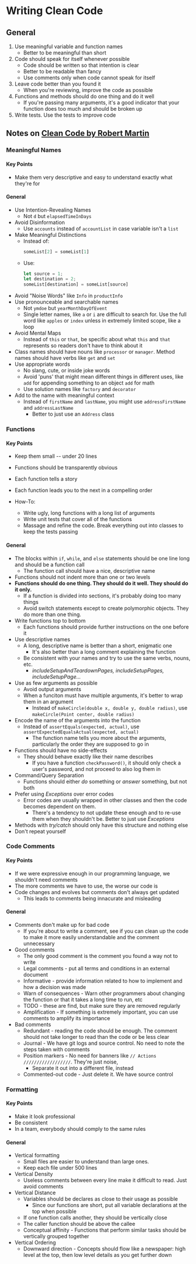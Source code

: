 # Writing Clean Code

## General

1. Use meaningful variable and function names
    * Better to be meaningful than short
2. Code should speak for itself whenever possible
    * Code should be written so that intention is clear
    * Better to be readable than fancy
    * Use comments only when code cannot speak for itself
3. Leave code better than you found it
    * When you're reviewing, improve the code as possible
4. Functions and methods should do one thing and do it well
    * If you're passing many arguments, it's a good indicator that your function does too much and should be broken up
5. Write tests. Use the tests to improve code

## Notes on [Clean Code by Robert Martin](https://smile.amazon.com/Clean-Code-Handbook-Software-Craftsmanship-ebook/dp/B001GSTOAM?sa-no-redirect=1)

### Meaningful Names

#### Key Points

* Make them very descriptive and easy to understand exactly what they're for

#### General

* Use Intention-Revealing Names
  * Not `d` but `elapsedTimeInDays`
* Avoid Disinformation
  * Use `accounts` instead of `accountList` in case variable isn't a `list`
* Make Meaningful Distinctions
  * Instead of:
    ```js
    someList[2] = someList[1]
    ```
  * Use:
    ```js
    let source = 1;
    let destination = 2;
    someList[destination] = someList[source]
    ```
* Avoid "Noise Words" like `Info` in `productInfo`
* Use pronounceable and searchable names
  * Not `ymdoe` but `yearMonthDayOfEvent`
  * Single letter names, like `a` or `i` are difficult to search for. Use the full word like `apples` or `index` unless in extremely limited scope, like a loop
* Avoid Mental Maps
  * Instead of `this` or `that`, be specific about what `this` and `that` represents so readers don't have to think about it
* Class names should have nouns like `processor` or `manager`. Method names should have verbs like `get` and `set`
* Use appropriate words
  * No slang, cute, or inside joke words
  * Avoid 'puns' that might mean different things in different uses, like `add` for appending something to an object `add` for math
  * Use solution names like `factory` and `decorator`
* Add to the name with meaningful context
  * Instead of `firstName` and `lastName`, you might use `addressFirstName` and `addressLastName`
    * Better to just use an `Address` class

### Functions

#### Key Points

* Keep them small -- under 20 lines
* Functions should be transparently obvious
* Each function tells a story
* Each function leads you to the next in a compelling order

* How-To:
  * Write ugly, long functions with a long list of arguments
  * Write unit tests that cover all of the functions
  * Massage and refine the code. Break everything out into classes to keep the tests passing

#### General

* The blocks within `if`, `while`, and `else` statements should be one line long and should be a function call
  * The function call should have a nice, descriptive name
* Functions should not indent more than one or two levels
* **Functions should do one thing. They should do it well. They should do it only.**
  * If a function is divided into sections, it's probably doing too many things
  * Avoid switch statements except to create polymorphic objects. They do more than one thing.
* Write functions top to bottom
  * Each functions should provide further instructions on the one before it
* Use descriptive names
  * A long, descriptive name is better than a short, enigmatic one
    * It's also better than a long comment explaining the function
  * Be consistent with your names and try to use the same verbs, nouns, etc.
    * *includeSetupAndTeardownPages, includeSetupPages, includeSetupPage...*
* Use as few arguments as possible
  * Avoid output arguments
  * When a funciton must have multiple arguments, it's better to wrap them in an argument
    * Instead of `makeCircle(double x, double y, double radius)`, use `makeCircle(Point center, double radius)`
* Encode the name of the arguments into the function
  * Instead of `assertEquals(expected, actual)`, use `assertExpectedEqualsActual(expected, actual)`
    * The function name tells you more about the arguments, particularly the order they are supposed to go in
* Functions should have no side-effects
  * They should behave exactly like their name describes
    * If you have a function `checkPassword()`, it should only check a user's password, and not proceed to also log them in
* Command/Query Separation
  * Functions should either *do* something or *answer* something, but not both
* Prefer using *Exceptions* over error codes
  * Error codes are usually wrapped in other classes and then the code becomes dependent on them.
    * There's a tendency to not update these enough and to re-use them when they shouldn't be. Better to just use *Exceptions*
* Methods with *try/catch* should only have this structure and nothing else
* Don't repeat yourself

### Code Comments

#### Key Points

* If we were expressive enough in our programming language, we shouldn't need comments
* The more comments we have to use, the worse our code is
* Code changes and evolves but comments don't always get updated
  * This leads to comments being innacurate and misleading

#### General

* Comments don't make up for bad code
  * If you're about to write a comment, see if you can clean up the code to make it more easily understandable and the comment unnecessary
* Good comments  
  * The only good comment is the comment you found a way not to write
  * Legal comments - put all terms and conditions in an external document
  * Informative - provide information related to how to implement and how a decision was made
  * Warn of consequences - Warn other programmers about changing the function or that it takes a long time to run, etc
  * TODO - these are find, but make sure they are removed regularly
  * Amplification - If something is extremely important, you can use comments to amplify its importance
* Bad comments
  * Redundant - reading the code should be enough. The comment should not take longer to read than the code or be less clear
  * Journal - We have git logs and source control. No need to note the steps taken with comments
  * Position markers - No need for banners like `// Actions //////////////////`. They're just noise,
    * Separate it out into a different file, instead
  * Commented-out code - Just delete it. We have source control

### Formatting

#### Key Points

* Make it look professional
* Be consistent
* In a team, everybody should comply to the same rules

#### General

* Vertical formatting
  * Small files are easier to understand than large ones.
  * Keep each file under 500 lines
* Vertical Density
  * Useless comments between every line make it difficult to read. Just avoid comments
* Vertical Distance
  * Variables should be declares as close to their usage as possible
    * Since our functions are short, put all variable declarations at the top when possible
  * If one function calls another, they should be vertically close
  * The caller function should be above the callee
  * Conceptual affinity - Functions that perform similar tasks should be vertically grouped together
* Vertical Ordering
  * Downward direction - Concepts should flow like a newspaper: high level at the top, then low level details as you get further down

